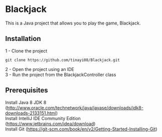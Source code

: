# Blackjack

This is a Java project that allows you to play the game, Blackjack.

## Installation
1 - Clone the project
```
git clone https://github.com/tinayi08/Blackjack.git
```
2 - Open the project using an IDE <br>
3 - Run the project from the BlackjackController class <br>

## Prerequisites 
Install Java 8 JDK 8 (http://www.oracle.com/technetwork/java/javase/downloads/jdk8-downloads-2133151.html) <br>
Install IntelliJ IDE Community Edition (https://www.jetbrains.com/idea/download) <br>
Install Git (https://git-scm.com/book/en/v2/Getting-Started-Installing-Git)
